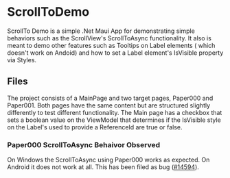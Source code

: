 # ScrollToDemo
ScrollTo Demo is a simple .Net Maui App for demonstrating simple behaviors such as 
the ScrollView's ScrollToAsync functionality. It also is meant to demo other features
such as Tooltips on Label elements ( which doesn't work on Andoid) and how to set a
Label element's IsVisible property via Styles.

## Files
The project consists of a MainPage and two target pages, Paper000 and Paper001. 
Both pages have the same content but are structured slightly differently to 
test different functionality. The Main page has a checkbox that sets a boolean 
value on the ViewModel that determines if the IsVisible style on the Label's
used to provide a ReferenceId are true or false.

### Paper000 ScrollToAsync Behaivor Observed
On Windows the ScrollToAsync using Paper000 works as expected. On Android it does not work at all.
This has been filed as bug ([#14594](https://github.com/dotnet/maui/issues/14594)).

